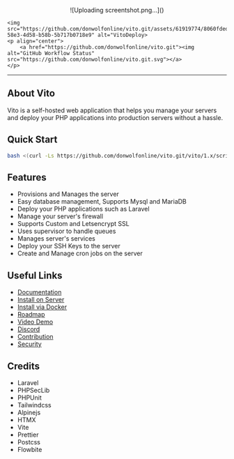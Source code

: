
<p align="center">![Uploading screentshot.png…]()

    <img src="https://github.com/donwolfonline/vito.git/assets/61919774/8060fded-58e3-4d58-b58b-5b717b0718e9" alt="VitoDeploy>
    <p align="center">
        <a href="https://github.com/donwolfonline/vito.git"><img alt="GitHub Workflow Status" src="https://github.com/donwolfonline/vito.git.svg"></a>
    </p>
</p>

------
## About Vito

Vito is a self-hosted web application that helps you manage your servers and deploy your PHP applications into production servers without a hassle.

## Quick Start

```sh
bash <(curl -Ls https://github.com/donwolfonline/vito.git/vito/1.x/scripts/install.sh)
```

## Features

- Provisions and Manages the server
- Easy database management, Supports Mysql and MariaDB
- Deploy your PHP applications such as Laravel
- Manage your server's firewall
- Supports Custom and Letsencrypt SSL
- Uses supervisor to handle queues
- Manages server's services
- Deploy your SSH Keys to the server
- Create and Manage cron jobs on the server

## Useful Links

- [Documentation](https://vitodeploy.com)
- [Install on Server](https://github.com/donwolfonline/vito.git/introduction/installation.html#install-on-vps-recommended)
- [Install via Docker](https://github.com/donwolfonline/vito.git/introduction/installation.html#install-via-docker)
- [Roadmap](https://github.com/donwolfonline/vito.git/projects/5)
- [Video Demo](https://youtu.be/donwolfonline)
- [Discord](https://discord.gg/r4g5F3S9)
- [Contribution](/CONTRIBUTING.md)
- [Security](/SECURITY.md)

## Credits

- Laravel
- PHPSecLib
- PHPUnit
- Tailwindcss
- Alpinejs
- HTMX
- Vite
- Prettier
- Postcss
- Flowbite
